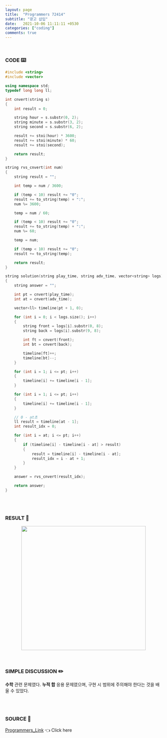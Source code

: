 ```yaml
---
layout: page
title:  "Programmers 72414"
subtitle: "광고 삽입"
date:   2021-10-06 11:11:11 +0530
categories: ["coding"]
comments: true
---
```


<br>

### CODE ⌨️

```c++
#include <string>
#include <vector>

using namespace std;
typedef long long ll;

int cnvert(string s)
{
	int result = 0;

	string hour = s.substr(0, 2);
	string minute = s.substr(3, 2);
	string second = s.substr(6, 2);

	result += stoi(hour) * 3600;
	result += stoi(minute) * 60;
	result += stoi(second);

	return result;
}

string rvs_cnvert(int num)
{
	string result = "";

	int temp = num / 3600;

	if (temp < 10) result += "0";
	result += to_string(temp) + ":";
	num %= 3600;

	temp = num / 60;

	if (temp < 10) result += "0";
	result += to_string(temp) + ":";
	num %= 60;

	temp = num;

	if (temp < 10) result += "0";
	result += to_string(temp);

	return result;
}

string solution(string play_time, string adv_time, vector<string> logs)
{
	string answer = "";

	int pt = cnvert(play_time);
	int at = cnvert(adv_time);

	vector<ll> timeline(pt + 1, 0);

	for (int i = 0; i < logs.size(); i++)
	{
		string front = logs[i].substr(0, 8);
		string back = logs[i].substr(9, 8);

		int ft = cnvert(front);
		int bt = cnvert(back);

		timeline[ft]++;
		timeline[bt]--;
	}

	for (int i = 1; i <= pt; i++)
	{
		timeline[i] += timeline[i - 1];
	}

	for (int i = 1; i <= pt; i++)
	{
		timeline[i] += timeline[i - 1];
	}

    // 0 - at초
	ll result = timeline[at - 1];
	int result_idx = 0;

	for (int i = at; i <= pt; i++)
	{
		if (timeline[i] - timeline[i - at] > result)
		{
			result = timeline[i] - timeline[i - at];
			result_idx = i - at + 1;
		}
	}

	answer = rvs_cnvert(result_idx);

	return answer;
}
```  

<br>
<br>

### RESULT 💛

<img src="{{ '/assets/programmers/p72414r.jpg' }}" style="width: 400px; height: auto; margin-left: auto; margin-right: auto; display: block;">  

<br>
<br>

### SIMPLE DISCUSSION ✏️

**수학** 관련 문제였다. **누적 합** 응용 문제였으며, 구현 시 범위에 주의해야 한다는 것을 배울 수 있었다.  

<br>
<br>

### SOURCE 💎

[Programmers_Link][link] 👈 Click here  

<br>

<script src="https://utteranc.es/client.js"
        repo="DCherish/DCherish.github.io"
        issue-term="pathname"
        theme="boxy-light"
        crossorigin="anonymous"
        async>
</script>

[link]: https://programmers.co.kr/learn/courses/30/lessons/72414